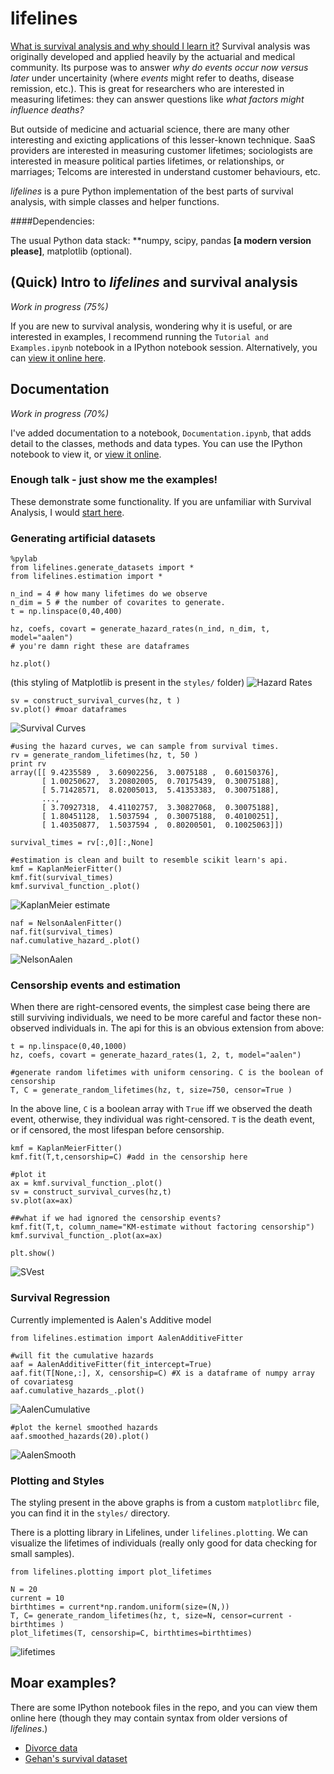 lifelines
=======
 
[What is survival analysis and why should I learn it?](http://nbviewer.ipython.org/urls/raw.github.com/CamDavidsonPilon/lifelines/master/Tutorial%20and%20Examples.ipynb) Survival analysis was originally developed and applied heavily by the actuarial and medical community. Its purpose was to answer *why do events occur now versus later* under uncertainity (where *events* might refer to deaths, disease remission, etc.). This is great for researchers who are interested in measuring lifetimes: they can answer questions like *what factors might influence deaths?*

But outside of medicine and actuarial science, there are many other interesting and exicting applications of this lesser-known technique. SaaS providers are interested in measuring customer lifetimes; sociologists are interested in measure political parties lifetimes, or relationships, or marriages; Telcoms are interested in understand customer behaviours, etc. 

*lifelines* is a pure Python implementation of the best parts of survival analysis, with simple classes
and helper functions. 

####Dependencies:

The usual Python data stack: **numpy, scipy, pandas **[a modern version please]**, matplotlib (optional).


## (Quick) Intro to *lifelines* and survival analysis

*Work in progress (75%)*

If you are new to survival analysis, wondering why it is useful, or are interested in examples,
I recommend running the `Tutorial and Examples.ipynb` notebook in a IPython notebook session. Alternatively, you can [view it online here](http://nbviewer.ipython.org/urls/raw.github.com/CamDavidsonPilon/lifelines/master/Tutorial%20and%20Examples.ipynb).



## Documentation

*Work in progress (70%)*

I've added documentation to a notebook, `Documentation.ipynb`, that adds detail to 
the classes, methods and data types. You can use the IPython notebook to view it, or [view it online](http://nbviewer.ipython.org/urls/raw.github.com/CamDavidsonPilon/lifelines/master/Documentation.ipynb).



### Enough talk - just show me the examples!

These demonstrate some functionality. If you are unfamiliar with Survival Analysis, I would [start here](http://nbviewer.ipython.org/urls/raw.github.com/CamDavidsonPilon/lifelines/master/Tutorial%20and%20Examples.ipynb).

### Generating artificial datasets

    %pylab
    from lifelines.generate_datasets import *
    from lifelines.estimation import *

    n_ind = 4 # how many lifetimes do we observe
    n_dim = 5 # the number of covarites to generate. 
    t = np.linspace(0,40,400)

    hz, coefs, covart = generate_hazard_rates(n_ind, n_dim, t, model="aalen")
    # you're damn right these are dataframes

    hz.plot()

(this styling of Matplotlib is present in the `styles/` folder)
![Hazard Rates](http://i.imgur.com/O8Og76Ol.png)

    sv = construct_survival_curves(hz, t )
    sv.plot() #moar dataframes

![Survival Curves](http://i.imgur.com/jWu3CM9l.png)

    #using the hazard curves, we can sample from survival times.
    rv = generate_random_lifetimes(hz, t, 50 )
    print rv
    array([[ 9.4235589 ,  3.60902256,  3.0075188 ,  0.60150376],
           [ 1.00250627,  3.20802005,  0.70175439,  0.30075188],
           [ 5.71428571,  8.02005013,  5.41353383,  0.30075188],
           ...,
           [ 3.70927318,  4.41102757,  3.30827068,  0.30075188],
           [ 1.80451128,  1.5037594 ,  0.30075188,  0.40100251],
           [ 1.40350877,  1.5037594 ,  0.80200501,  0.10025063]])

    survival_times = rv[:,0][:,None]  

    #estimation is clean and built to resemble scikit learn's api.
    kmf = KaplanMeierFitter()
    kmf.fit(survival_times)
    kmf.survival_function_.plot()

![KaplanMeier estimate](http://i.imgur.com/aztRkvll.png)

    naf = NelsonAalenFitter()
    naf.fit(survival_times)
    naf.cumulative_hazard_.plot()

![NelsonAalen](http://i.imgur.com/xA9OBFNl.png)


### Censorship events and estimation
When there are right-censored events, the simplest case being there are still surviving individuals, we need to be more careful and factor these 
non-observed individuals in. The api for this is an obvious extension from above:


    t = np.linspace(0,40,1000)
    hz, coefs, covart = generate_hazard_rates(1, 2, t, model="aalen")

    #generate random lifetimes with uniform censoring. C is the boolean of censorship
    T, C = generate_random_lifetimes(hz, t, size=750, censor=True )

In the above line, `C` is a boolean array with `True` iff we observed the death event, otherwise, they individual was right-censored. `T` is the death event, or if censored, the most lifespan before censorship.  


    kmf = KaplanMeierFitter()
    kmf.fit(T,t,censorship=C) #add in the censorship here

    #plot it
    ax = kmf.survival_function_.plot()
    sv = construct_survival_curves(hz,t) 
    sv.plot(ax=ax) 

    ##what if we had ignored the censorship events?
    kmf.fit(T,t, column_name="KM-estimate without factoring censorship")
    kmf.survival_function_.plot(ax=ax)

    plt.show()

![SVest](http://i.imgur.com/jYm911Zl.png)


### Survival Regression

Currently implemented is Aalen's Additive model

    from lifelines.estimation import AalenAdditiveFitter

    #will fit the cumulative hazards
    aaf = AalenAdditiveFitter(fit_intercept=True)
    aaf.fit(T[None,:], X, censorship=C) #X is a dataframe of numpy array of covariatesg
    aaf.cumulative_hazards_.plot()

![AalenCumulative](http://i.imgur.com/1LupZvHl.png)

    #plot the kernel smoothed hazards
    aaf.smoothed_hazards(20).plot()

![AalenSmooth](http://i.imgur.com/ymVfsedl.png)


### Plotting and Styles

The styling present in the above graphs is from a custom `matplotlibrc` file, you can find it in the `styles/` directory. 

There is a plotting library in Lifelines, under `lifelines.plotting`. We can visualize the lifetimes of individuals (really only good for data checking for small samples).

    from lifelines.plotting import plot_lifetimes

    N = 20
    current = 10
    birthtimes = current*np.random.uniform(size=(N,))
    T, C= generate_random_lifetimes(hz, t, size=N, censor=current - birthtimes )
    plot_lifetimes(T, censorship=C, birthtimes=birthtimes)

![lifetimes](http://i.imgur.com/JDt3t3Xl.png)


## Moar examples?

There are some IPython notebook files in the repo, and you can view them online here (though they may 
contain syntax from older versions of *lifelines*.)

- [Divorce data](http://nbviewer.ipython.org/urls/raw.github.com/CamDavidsonPilon/lifelines/master/datasets/Divorces%2520Rates.ipynb)
- [Gehan's survival dataset](http://nbviewer.ipython.org/urls/raw.github.com/CamDavidsonPilon/lifelines/master/datasets/The%2520Gehan%2520Survival%2520Data.ipynb)




